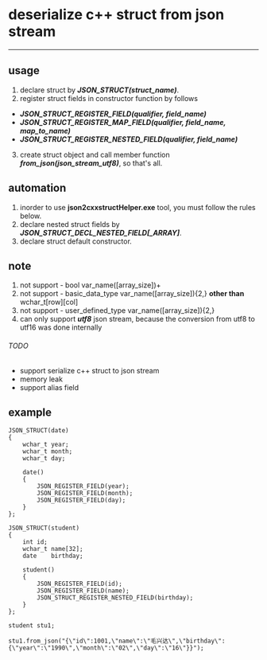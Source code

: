 # deserialize c++ struct from json stream 
---
## usage

1. declare struct by ***JSON_STRUCT(struct_name)***.
2. register struct fields in constructor function by follows  
* ***JSON_STRUCT_REGISTER_FIELD(qualifier, field_name)***  
* ***JSON_STRUCT_REGISTER_MAP_FIELD(qualifier, field_name, map_to_name)***  
* ***JSON_STRUCT_REGISTER_NESTED_FIELD(qualifier, field_name)***
3. create struct object and call member function ***from_json(json_stream_utf8)***, so that's all.

## automation
1. inorder to use **json2cxxstructHelper.exe** tool, you must follow the rules below.
2. declare nested struct fields by ***JSON_STRUCT_DECL_NESTED_FIELD[_ARRAY]***.
3. declare struct default constructor.

## note
1. not support - bool var_name([array_size])+
2. not support - basic_data_type var_name([array_size]){2,} **other than** wchar_t[row][col]
3. not support - user_defined_type var_name([array_size]){2,}
4. can only support ***utf8*** json stream, because the conversion from utf8 to utf16 was done internally

###### TODO
* support serialize c++ struct to json stream  
* memory leak  
* support alias field

## example
```
JSON_STRUCT(date)
{
	wchar_t year;
	wchar_t month;
	wchar_t day;

	date()
	{
		JSON_REGISTER_FIELD(year);
		JSON_REGISTER_FIELD(month);
		JSON_REGISTER_FIELD(day);
	}
};

JSON_STRUCT(student)
{
	int	id;
	wchar_t name[32];
	date	birthday;

	student()
	{
		JSON_REGISTER_FIELD(id);
		JSON_REGISTER_FIELD(name);
		JSON_STRUCT_REGISTER_NESTED_FIELD(birthday);
	}
};

student stu1;

stu1.from_json("{\"id\":1001,\"name\":\"毛兴达\",\"birthday\":{\"year\":\"1990\",\"month\":\"02\",\"day\":\"16\"}}");
```
